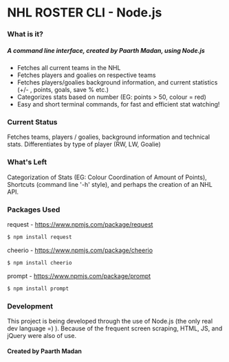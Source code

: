 # NHL ROSTER CLI - Node.js

### What is it?

##### A command line interface, created by Paarth Madan, using Node.js

  - Fetches all current teams in the NHL
  - Fetches players and goalies on respective teams
  - Fetches players/goalies background information, and current statistics (+/- , points, goals, save % etc.)
  - Categorizes stats based on number (EG: points > 50, colour = red)
  - Easy and short terminal commands, for fast and efficient stat watching!

### Current Status
Fetches teams, players / goalies, background information and technical stats. Differentiates by type of player (RW, LW, Goalie)
### What's Left
Categorization of Stats (EG: Colour Coordination of Amount of Points), Shortcuts (command line '-h' style), and perhaps the creation of an NHL API.

### Packages Used
request - https://www.npmjs.com/package/request
```sh
$ npm install request
```
cheerio - https://www.npmjs.com/package/cheerio
```sh
$ npm install cheerio
```

prompt - https://www.npmjs.com/package/prompt
```sh
$ npm install prompt
```


### Development

This project is being developed through the use of Node.js (the only real dev language =) ). Because of the frequent screen scraping, HTML, JS, and jQuery were also of use.

#### Created by Paarth Madan



